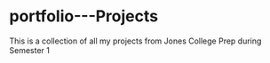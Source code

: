 # portfolio---Projects
This is a collection of all my projects from Jones College Prep during Semester 1
